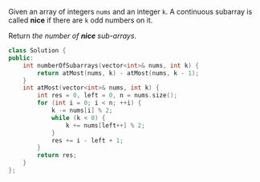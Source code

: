 Given an array of integers `nums` and an integer `k`. A continuous subarray is called **nice** if there are `k` odd numbers on it.

Return _the number of **nice** sub-arrays_.

```cpp
class Solution {
public:
    int numberOfSubarrays(vector<int>& nums, int k) {
        return atMost(nums, k) - atMost(nums, k - 1);
    }
    int atMost(vector<int>& nums, int k) {
        int res = 0, left = 0, n = nums.size();
        for (int i = 0; i < n; ++i) {
            k -= nums[i] % 2;
            while (k < 0) {
                k += nums[left++] % 2;
            }
            res += i - left + 1;
        }
        return res;
    }
};

```